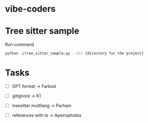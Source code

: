 # vibe-coders

# Tree sitter sample

Run command

```bash
python ./tree_sitter_sample.py --dir [directory for the project]
```

# Tasks

- [ ] GPT format -> Farbod
- [ ] gitignore -> K1
- [ ] treesitter multilang -> Parham
- [ ] references with ts -> Apeirophobia

